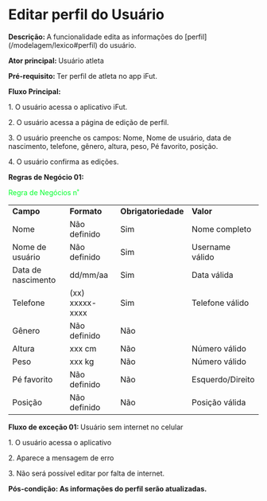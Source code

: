#  Editar perfil do Usuário

<p class = "text-justify"><b>Descrição: </b>A funcionalidade edita as informações do [perfil](/modelagem/lexico#perfil) do usuário.</p>
<p class = "text-justify"><b>Ator principal: </b>Usuário atleta</p>
<p class = "text-justify"><b>Pré-requisito: </b>Ter perfil de atleta no app iFut.</p>
<b>Fluxo Principal:</b><p class = "text-justify"> 1. O usuário acessa o aplicativo iFut.
            <p>2. O usuário acessa a página de edição de perfil.</p>
            <p>3. O usuário preenche os campos: Nome, Nome de usuário, data de nascimento, telefone, gênero, altura, peso, Pé favorito, posição.</p>
            <p>4. O usuário confirma as edições.</p></p>


<p><b>Regras de Negócio 01:</b></p>

<p><font color="#00ff2b"> Regra de Negócios n˚</font></p>
<table class="table table-striped border">
    <tr>
        <td>
            <b>Campo</b>
        </td>
        <td>
            <b>Formato</b>
        </td>
        <td>
            <b>Obrigatoriedade</b>
        </td>
        <td>
            <b>Valor</b>
        </td>
    </tr>
    <tr>
    <td>
        Nome
    </td>
    <td> 
        Não definido
    </td>
    <td>
        Sim
    </td>
    <td>
        Nome completo
    </td>
    </tr>
    <tr>
     <td>
        Nome de usuário
    </td>
    <td> 
    Não definido
    </td>
    <td>
        Sim
    </td>
    <td>
        Username válido
    </td>
    </tr>
      <tr>
     <td>
Data de nascimento    </td>
    <td> 
dd/mm/aa    </td>
    <td>
        Sim
    </td>
    <td>
        Data válida
    </td>
    </tr>
      <tr>
     <td>
Telefone    </td>
    <td> 
(xx) xxxxx-xxxx    </td>
    <td>
        Sim
    </td>
    <td>
        Telefone válido
    </td>
    </tr>
      <tr>
     <td>
Gênero    </td>
    <td> 
    Não definido
    </td>
    <td>
    Não
    </td>
    <td>
    </td>
    </tr>
      <tr>
     <td>
Altura    </td>
    <td> 
xxx cm    </td>
    <td>
        Não
    </td>
    <td>
        Número válido
    </td>
    </tr>
      <tr>
     <td>
Peso    </td>
    <td> 
xxx kg    </td>
    <td>
        Não
    </td>
    <td>
        Número válido
    </td>
    </tr>
      <tr>
     <td>
Pé favorito    </td>
    <td> 
    Não definido
    </td>
    <td>
        Não
    </td>
    <td>
Esquerdo/Direito    </td> </tr>
  <tr>
     <td>
Posição    </td>
    <td> 
    Não definido
    </td>
    <td>
        Não
    </td>
    <td>
        Posição válida
    </td>

</table>

<b>Fluxo de exceção 01: </b>Usuário sem internet no celular
<p class = "text-justify">1. O usuário acessa o aplicativo</p>
<p class = "text-justify">2. Aparece a mensagem de erro</p>
<p class = "text-justify">3. Não será possível editar por falta de internet.
</p><p><b>Pós-condição: As informações do perfil serão atualizadas.</b></p>